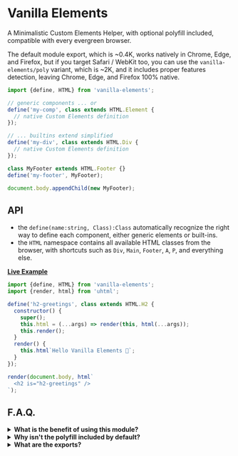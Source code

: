 # Vanilla Elements

A Minimalistic Custom Elements Helper, with optional polyfill included, compatible with every evergreen browser.

The default module export, which is ~0.4K, works natively in Chrome, Edge, and Firefox, but if you target Safari / WebKit too, you can use the `vanilla-elements/poly` variant, which is ~2K, and it includes proper features detection, leaving Chrome, Edge, and Firefox 100% native.

```js
import {define, HTML} from 'vanilla-elements';

// generic components ... or
define('my-comp', class extends HTML.Element {
  // native Custom Elements definition
});

// ... builtins extend simplified
define('my-div', class extends HTML.Div {
  // native Custom Elements definition
});

class MyFooter extends HTML.Footer {}
define('my-footer', MyFooter);

document.body.appendChild(new MyFooter);
```


## API

  * the `define(name:string, Class):Class` automatically recognize the right way to define each component, either generic elements or built-ins.
  * the `HTML` namespace contains all available HTML classes from the browser, with shortcuts such as `Div`, `Main`, `Footer`, `A`, `P`, and everything else.

**[Live Example](https://codepen.io/WebReflection/pen/jOmVVQQ?editors=0010)**

```js
import {define, HTML} from 'vanilla-elements';
import {render, html} from 'uhtml';

define('h2-greetings', class extends HTML.H2 {
  constructor() {
    super();
    this.html = (...args) => render(this, html(...args));
    this.render();
  }
  render() {
    this.html`Hello Vanilla Elements 👋`;
  }
});

render(document.body, html`
  <h2 is="h2-greetings" />
`);
```


## F.A.Q.

<details>
  <summary><strong>What is the benefit of using this module?</strong></summary>
  <div>

The feature detection for builtin extends is both ugly and not really Web friendly.

One could simply include [@ungap/custom-elements](https://github.com/ungap/custom-elements#readme) polyfill on top of each page and call it a day, but I wanted to have only the missing part, builtin extends, embedded in a module, and this helper is perfect for that purpose.

On top of that, I really don't like the ugly dance needed to register builtin extends, so that having a tiny utility that simplifies their definition seemed to be about right.

```js
// without this module
customElements.define(
  'my-div',
  class extends HTMLDivElement {},
  {extends: 'div'}
);

// with this module
import {define, HTML} from 'vanilla-elements';
define('my-div', class extends HTML.Div {});
```

As we can see, the definition through this module is more compact, elegant, and natural, than its native counter-part, and that's about it.

  </div>
</details>

<details>
  <summary><strong>Why isn't the polyfill included by default?</strong></summary>
  <div>

The only browser that needs a polyfill for builtin extends is Safari / WebKit, and it needs it only for builtin extends.

However, not everyone develop for the Web, and not everyone uses builtin extends, so the sane default is to provide a minimal utility that simplifies custom elements registration that works out of the box in every modern browser.

Whenever the target needs to include Safari / WebKit, and builtin extends are used, it takes nothing to switch import from `vanilla-elements` to `vanilla-elements/poly`.

  </div>
</details>

<details>
  <summary><strong>What are the exports?</strong></summary>
  <div>

For development usage, through bundlers and similar tools:

  * `vanilla-elements` points at the [main.js](./esm/main.js), and it doesn't include the polyfill
  * `vanilla-elements/poly` points at the generated [index.js](./index.js) file, and include the polyfill after feature detection

For CDN usage in the wild:

  * the `//unpkg.com/vanilla-elements` CDN points at the minified [es.js](./es.js) which *includes* the polyfill (it's the minified index)
  * for `skypack.dev` minified file, you can point at the `es.js` file directly: [//cdn.skypack.dev/vanilla-elements/es.js](https://cdn.skypack.dev/vanilla-elements/es.js)

  </div>
</details>
